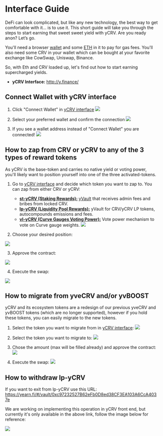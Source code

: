 # Interface Guide

DeFi can look complicated, but like any new technology, the best way to get comfortable with it… is to use it. This short guide will take you through the steps to start earning that sweet sweet yield with yCRV. Are you ready anon? Let’s go.

You'll need a browser [wallet](https://finematics.com/top-3-defi-wallets-for-2021/) and some [ETH](https://consensys.net/blog/metamask/how-to-use-the-browser-buy-eth-and-send-transactions-on-metamask-mobile/) in it to pay for gas fees. You'll also need some CRV in your wallet which can be bought at your favorite exchange like CowSwap, Uniswap, Binance.

So, with Eth and CRV loaded up, let's find out how to start earning supercharged yields.

- **yCRV Interface:** http://y.finance/

## Connect Wallet with yCRV interface

1) Click "Connect Wallet" in [yCRV interface](http://y.finance/)
![](https://i.imgur.com/QVAmOXb.png)

2) Select your preferred wallet and confirm the connection
![](https://i.imgur.com/pZ7FmCY.png)

3) If you see a wallet address instead of "Connect Wallet" you are connected!
![](https://i.imgur.com/FNjmMQG.png)

## How to zap from CRV or yCRV to any of the 3 types of reward tokens

As yCRV is the base-token and carries no native yield or voting power, you'll likely want to position yourself into one of the three activated-tokens.

1) Go to [yCRV interface](http://y.finance/) and decide which token you want to zap to. You can zap from either CRV or yCRV:
    - [**st-yCRV (Staking Rewards):**](#staked-ycrv) [yVault](https://medium.com/iearn/yearn-finance-explained-what-are-vaults-and-strategies-96970560432) that receives admin fees and bribes from locked CRV.
    - [**lp-yCRV (Liquidity Pool Rewards):**](#lpd-ycrvcrv) yVault for CRV/yCRV LP tokens, autocompounds emissions and fees.
    - [**vl-yCRV (Curve Gauges Voting Power):**](#voting-with-ycrv) Vote power mechanism to vote on Curve gauge weights. 
![](https://i.imgur.com/rpLcCwg.png)

2) Choose your desired position:

![](https://i.imgur.com/xjSlSd0.png)

3) Approve the contract:

![](https://i.imgur.com/qahKX4O.png)

4) Execute the swap:

![](https://i.imgur.com/xigS4rA.png)

## How to migrate from yveCRV and/or yvBOOST

yCRV and its ecosystem tokens are a redesign of our previous yveCRV and yvBOOST tokens (which are no longer supported), however if you hold these tokens, you can easily migrate to the new tokens.

1) Select the token you want to migrate from in [yCRV interface](http://y.finance/):
![](https://i.imgur.com/6wPMtAJ.png)

2) Select the token you want to migrate to:
![](https://i.imgur.com/AaYKfNk.png)

3) Chose the amount (max will be filled already) and approve the contract:
![](https://i.imgur.com/wFbWpwY.png)

4) Execute the swap:
![](https://i.imgur.com/uLrNb2z.png)

## How to withdraw lp-yCRV

If you want to exit from lp-yCRV use this URL: https://yearn.fi/#/vault/0xc97232527B62eFb0D8ed38CF3EA103A6CcA4037e

We are working on implementing this operation in yCRV front end, but currently it's only available in the above link, follow the image below for reference:

![](https://i.imgur.com/CsEuCWu.png)
